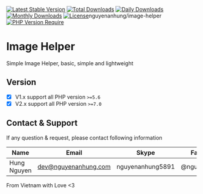 [![Latest Stable Version](https://img.shields.io/packagist/v/nguyenanhung/image-helper.svg?style=flat-square)](https://packagist.org/packages/nguyenanhung/image-helper)
[![Total Downloads](https://img.shields.io/packagist/dt/nguyenanhung/image-helper.svg?style=flat-square)](https://packagist.org/packages/nguyenanhung/image-helper)
[![Daily Downloads](https://img.shields.io/packagist/dd/nguyenanhung/image-helper.svg?style=flat-square)](https://packagist.org/packages/nguyenanhung/image-helper)
[![Monthly Downloads](https://img.shields.io/packagist/dm/nguyenanhung/image-helper.svg?style=flat-square)](https://packagist.org/packages/nguyenanhung/image-helper)
[![License](https://img.shields.io/packagist/l/nguyenanhung/image-helper.svg?style=flat-square)](https://packagist.org/packages/nguyenanhung/image-helper)nguyenanhung/image-helper
[![PHP Version Require](https://img.shields.io/packagist/dependency-v/nguyenanhung/image-helper/php)](https://packagist.org/packages/nguyenanhung/image-helper)

# Image Helper

Simple Image Helper, basic, simple and lightweight

## Version

- [x] V1.x support all PHP version `>=5.6`
- [x] V2.x support all PHP version `>=7.0`

## Contact & Support

If any question & request, please contact following information

| Name        | Email                | Skype            | Facebook      |
|-------------|----------------------|------------------|---------------|
| Hung Nguyen | dev@nguyenanhung.com | nguyenanhung5891 | @nguyenanhung |

From Vietnam with Love <3
